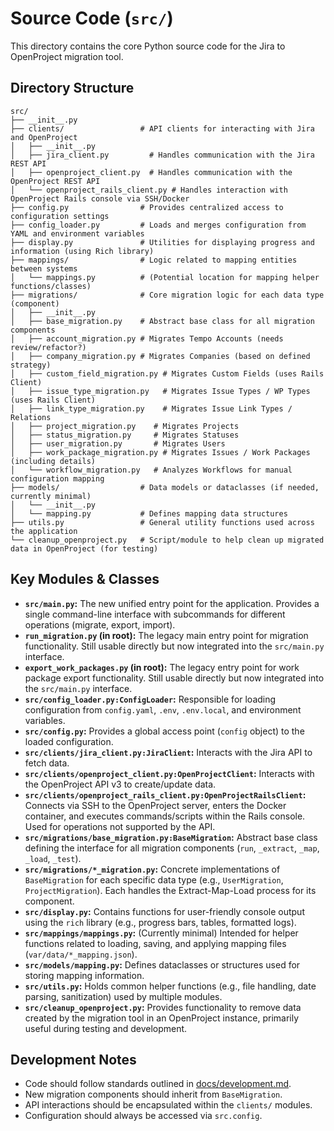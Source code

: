 # Source Code (`src/`)

This directory contains the core Python source code for the Jira to OpenProject migration tool.

## Directory Structure

```
src/
├── __init__.py
├── clients/                 # API clients for interacting with Jira and OpenProject
│   ├── __init__.py
│   ├── jira_client.py         # Handles communication with the Jira REST API
│   ├── openproject_client.py  # Handles communication with the OpenProject REST API
│   └── openproject_rails_client.py # Handles interaction with OpenProject Rails console via SSH/Docker
├── config.py                # Provides centralized access to configuration settings
├── config_loader.py         # Loads and merges configuration from YAML and environment variables
├── display.py               # Utilities for displaying progress and information (using Rich library)
├── mappings/                # Logic related to mapping entities between systems
│   └── mappings.py          # (Potential location for mapping helper functions/classes)
├── migrations/              # Core migration logic for each data type (component)
│   ├── __init__.py
│   ├── base_migration.py    # Abstract base class for all migration components
│   ├── account_migration.py # Migrates Tempo Accounts (needs review/refactor?)
│   ├── company_migration.py # Migrates Companies (based on defined strategy)
│   ├── custom_field_migration.py # Migrates Custom Fields (uses Rails Client)
│   ├── issue_type_migration.py   # Migrates Issue Types / WP Types (uses Rails Client)
│   ├── link_type_migration.py    # Migrates Issue Link Types / Relations
│   ├── project_migration.py    # Migrates Projects
│   ├── status_migration.py     # Migrates Statuses
│   ├── user_migration.py       # Migrates Users
│   ├── work_package_migration.py # Migrates Issues / Work Packages (including details)
│   └── workflow_migration.py   # Analyzes Workflows for manual configuration mapping
├── models/                  # Data models or dataclasses (if needed, currently minimal)
│   └── __init__.py
│   └── mapping.py           # Defines mapping data structures
├── utils.py                 # General utility functions used across the application
└── cleanup_openproject.py   # Script/module to help clean up migrated data in OpenProject (for testing)
```

## Key Modules & Classes

*   **`src/main.py`:** The new unified entry point for the application. Provides a single command-line interface with subcommands for different operations (migrate, export, import).
*   **`run_migration.py` (in root):** The legacy main entry point for migration functionality. Still usable directly but now integrated into the `src/main.py` interface.
*   **`export_work_packages.py` (in root):** The legacy entry point for work package export functionality. Still usable directly but now integrated into the `src/main.py` interface.
*   **`src/config_loader.py:ConfigLoader`:** Responsible for loading configuration from `config.yaml`, `.env`, `.env.local`, and environment variables.
*   **`src/config.py`:** Provides a global access point (`config` object) to the loaded configuration.
*   **`src/clients/jira_client.py:JiraClient`:** Interacts with the Jira API to fetch data.
*   **`src/clients/openproject_client.py:OpenProjectClient`:** Interacts with the OpenProject API v3 to create/update data.
*   **`src/clients/openproject_rails_client.py:OpenProjectRailsClient`:** Connects via SSH to the OpenProject server, enters the Docker container, and executes commands/scripts within the Rails console. Used for operations not supported by the API.
*   **`src/migrations/base_migration.py:BaseMigration`:** Abstract base class defining the interface for all migration components (`run`, `_extract`, `_map`, `_load`, `_test`).
*   **`src/migrations/*_migration.py`:** Concrete implementations of `BaseMigration` for each specific data type (e.g., `UserMigration`, `ProjectMigration`). Each handles the Extract-Map-Load process for its component.
*   **`src/display.py`:** Contains functions for user-friendly console output using the `rich` library (e.g., progress bars, tables, formatted logs).
*   **`src/mappings/mappings.py`:** (Currently minimal) Intended for helper functions related to loading, saving, and applying mapping files (`var/data/*_mapping.json`).
*   **`src/models/mapping.py`:** Defines dataclasses or structures used for storing mapping information.
*   **`src/utils.py`:** Holds common helper functions (e.g., file handling, date parsing, sanitization) used by multiple modules.
*   **`src/cleanup_openproject.py`:** Provides functionality to remove data created by the migration tool in an OpenProject instance, primarily useful during testing and development.

## Development Notes

*   Code should follow standards outlined in [docs/development.md](../docs/development.md).
*   New migration components should inherit from `BaseMigration`.
*   API interactions should be encapsulated within the `clients/` modules.
*   Configuration should always be accessed via `src.config`.
